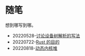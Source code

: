 ﻿# 随笔

想到哪写到哪。

- 20220528-[讨论设备树解析的写法](20220528-device-tree.md)
- 20220722-[Rust 的目的](20220722-jotting.md)
- 20220818-[动态内核堆](/随笔/20220818-dynamic-kernel-heap.md)

